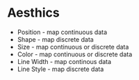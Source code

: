 # Aesthics

-   Position - map continuous data
-   Shape - map discrete data
-   Size - map continuous or discrete data
-   Color - map continuous or discrete data
-   Line Width - map continous data
-   Line Style - map discrete data

